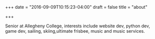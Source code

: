 +++
date = "2016-09-09T10:15:23-04:00"
draft = false
title = "about"

+++

Senior at Allegheny College, interests include website dev, python dev, game dev,
sailing, skiing,ultimate frisbee, music and music services.   

